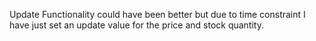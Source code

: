 Update Functionality could have been better but due to time constraint I have just set an update value for the price and stock quantity.
